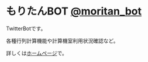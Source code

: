 # もりたんBOT [@moritan\_bot](https://twitter.com/moritan_bot)   
TwitterBotです。  
  
各種行列計算機能や計算機室利用状況確認など。  
  
詳しくは[ホームページ](https://sites.google.com/site/moritanbot/home)で。   
